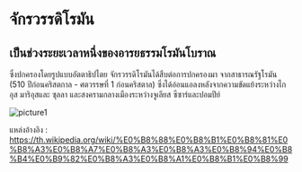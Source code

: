 
# จักรวรรดิโรมัน

## เป็นช่วงระยะเวลาหนึ่งของอารยธรรมโรมันโบราณ
ซึ่งปกครองโดยรูปแบบอัตตาธิปไตย จักรวรรดิโรมันได้สืบต่อการปกครองมา จากสาธารณรัฐโรมัน (510 ปีก่อนคริสตกาล - ศตวรรษที่ 1 ก่อนคริสตาล) ซึ่งได้อ่อนแอลงหลังจากความขัดแย้งระหว่างไกอุส มาริอุสและ ซุลลา และสงครามกลางเมืองระหว่างจูเลียส ซีซาร์และปอมปีย์

![picture1](https://scontent.fbkk5-4.fna.fbcdn.net/v/t39.30808-6/282275491_111830088203372_6483685382140424357_n.jpg?stp=dst-jpg_s640x640&_nc_cat=103&ccb=1-7&_nc_sid=8bfeb9&_nc_eui2=AeF55fl5tQpWL7F6wAZy082t5ZwI9qm3I0TlnAj2qbcjRFYYx_4mSQtIozeQaCXJt0oAP_90gRXem7k0ynWmQi3z&_nc_ohc=co-khBBMmycAX-HvK8s&tn=LVJwQhfP8RJWO4mE&_nc_ht=scontent.fbkk5-4.fna&oh=00_AT-2wwZzf-iEmeBwUMXjR5Z9xhVCT7U_zCOyWON_usirNw&oe=6292FCD7)

แหล่งอ้างอิง : https://th.wikipedia.org/wiki/%E0%B8%88%E0%B8%B1%E0%B8%81%E0%B8%A3%E0%B8%A7%E0%B8%A3%E0%B8%A3%E0%B8%94%E0%B8%B4%E0%B9%82%E0%B8%A3%E0%B8%A1%E0%B8%B1%E0%B8%99
